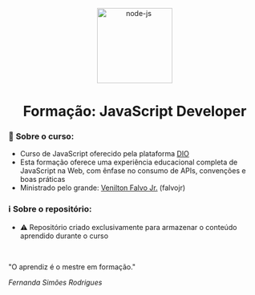 <!--START_SECTION:header-->
<div align="center">
  <p align="center">
    <img 
       width="150" height="150" src="https://img.icons8.com/fluency/240/javascript.png" alt="node-js"
    />
    <h1>Formação: JavaScript Developer</h1>
  </p>
</div>
<!--END_SECTION:header-->

### 📝 **Sobre o curso:**
- Curso de JavaScript oferecido pela plataforma [DIO](https://web.dio.me/home)
- Esta formação oferece uma experiência educacional completa de JavaScript na Web, com ênfase no consumo de APIs, convenções e boas práticas
- Ministrado pelo grande: [Venilton Falvo Jr.](https://github.com/falvojr) (falvojr)

### ℹ️ **Sobre o repositório:**
- ⚠️ Repositório criado exclusivamente para armazenar o conteúdo aprendido durante o curso

<br>

"O aprendiz é o mestre em formação." 

_Fernanda Simões Rodrigues_
